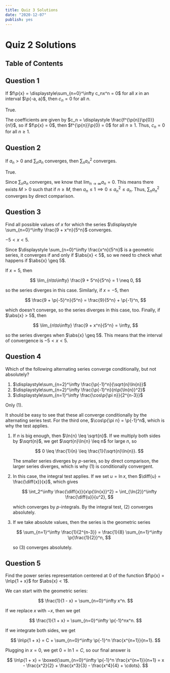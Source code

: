 ```yaml
---
title: Quiz 3 Solutions
date: "2020-12-07"
publish: yes
---
```


# Quiz 2 Solutions

## Table of Contents

## Question 1

If $f\p{x} = \displaystyle\sum_{n=0}^\infty c_nx^n = 0$ for all $x$ in an interval $\p{-a, a}$, then $c_n = 0$ for all $n$.

<solution>

True.

The coefficients are given by $c_n = \displaystyle \frac{f^{\p{n}}\p{0}}{n!}$, so if $f\p{x} = 0$, then $f^{\p{n}}\p{0} = 0$ for all $n \geq 1$. Thus, $c_n = 0$ for all $n \geq 1$.

</solution>

## Question 2

If $a_n > 0$ and $\displaystyle \sum_n a_n$ converges, then $\displaystyle \sum_n a_n^2$ converges.

<solution>

True.

Since $\displaystyle \sum_n a_n$ converges, we know that $\displaystyle \lim_{n\to\infty} a_n = 0$. This means there exists $M > 0$ such that if $n \geq M$, then $a_n \leq 1 \implies 0 \leq a_n^2 \leq a_n$. Thus, $\displaystyle \sum_n a_n^2$ converges by direct comparison.

</solution>

## Question 3

Find all possible values of $x$ for which the series $\displaystyle \sum_{n=0}^\infty \frac{9 + x^n}{5^n}$ converges.

<solution>

$-5 < x < 5$.

Since $\displaystyle \sum_{n=0}^\infty \frac{x^n}{5^n}$ is a geometric series, it converges if and only if $\abs{x} < 5$, so we need to check what happens if $\abs{x} \geq 5$.

If $x = 5$, then

$$
\lim_{n\to\infty} \frac{9 + 5^n}{5^n} = 1 \neq 0,
$$

so the series diverges in this case. Similarly, if $x = -5$, then

$$
\frac{9 + \p{-5}^n}{5^n}
    = \frac{9}{5^n} + \p{-1}^n,
$$

which doesn't converge, so the series diverges in this case, too. Finally, if $\abs{x} > 5$, then

$$
\lim_{n\to\infty} \frac{9 + x^n}{5^n} = \infty,
$$

so the series diverges when $\abs{x} \geq 5$. This means that the interval of convergence is $-5 < x < 5$.

</solution>

## Question 4

Which of the following alternating series converge conditionally, but not absolutely?

1. $\displaystyle\sum_{n=2}^\infty \frac{\p{-1}^n}{\sqrt{n}\ln{n}}$
2. $\displaystyle\sum_{n=2}^\infty \frac{\p{-1}^n}{n\p{\ln{n}}^2}$
3. $\displaystyle\sum_{n=1}^\infty \frac{\cos\p{\pi n}}{2^{n-3}}$

<solution>

Only (1).

It should be easy to see that these all converge conditionally by the alternating series test. For the third one, $\cos\p{\pi n} = \p{-1}^n$, which is why the test applies.

1. If $n$ is big enough, then $\ln{n} \leq \sqrt{n}$. If we multiply both sides by $\sqrt{n}$, we get $\sqrt{n}\ln{n} \leq n$ for large $n$, so

    $$
    0 \leq \frac{1}{n} \leq \frac{1}{\sqrt{n}\ln{n}}.
    $$

    The smaller series diverges by $p$-series, so by direct comparison, the larger series diverges, which is why (1) is conditionally convergent.

2. In this case, the integral test applies. If we set $u = \ln{x}$, then $\diff{u} = \frac{\diff{x}}{x}$, which gives

    $$
    \int_2^\infty \frac{\diff{x}}{x\p{\ln{x}}^2}
        = \int_{\ln{2}}^\infty \frac{\diff{u}}{u^2},
    $$

    which converges by $p$-integrals. By the integral test, (2) converges absolutely.

3. If we take absolute values, then the series is the geometric series

    $$
    \sum_{n=1}^\infty \frac{1}{2^{n-3}} = \frac{1}{8} \sum_{n=1}^\infty \p{\frac{1}{2}}^n,
    $$

    so (3) converges absolutely.

</solution>

## Question 5

Find the power series representation centered at $0$ of the function $f\p{x} = \ln\p{1 + x}$ for $\abs{x} < 1$.

<solution>

We can start with the geometric series:

$$
\frac{1}{1 - x} = \sum_{n=0}^\infty x^n.
$$

If we replace $x$ with $-x$, then we get

$$
\frac{1}{1 + x} = \sum_{n=0}^\infty \p{-1}^nx^n.
$$

If we integrate both sides, we get

$$
\ln\p{1 + x}
    = C + \sum_{n=0}^\infty \p{-1}^n \frac{x^{n+1}}{n+1}.
$$

Plugging in $x = 0$, we get $0 = \ln{1} = C$, so our final answer is

$$
\ln\p{1 + x}
    = \boxed{\sum_{n=0}^\infty \p{-1}^n \frac{x^{n+1}}{n+1}
    = x - \frac{x^2}{2} + \frac{x^3}{3} - \frac{x^4}{4} + \cdots}.
$$

</solution>

